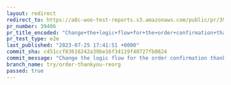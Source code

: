```yaml
---
layout: redirect
redirect_to: https://a8c-woo-test-reports.s3.amazonaws.com/public/pr/39406/e2e/index.html
pr_number: 39406
pr_title_encoded: "Change+the+logic+flow+for+the+order+confirmation+thankyou+screen"
pr_test_type: e2e
last_published: "2023-07-25 17:41:51 +0000"
commit_sha: c451ccf83616242a39be16f34119f40727fb0824
commit_message: "Change the logic flow for the order confirmation thankyou screen"
branch_name: try/order-thankyou-reorg
passed: true
---
```

